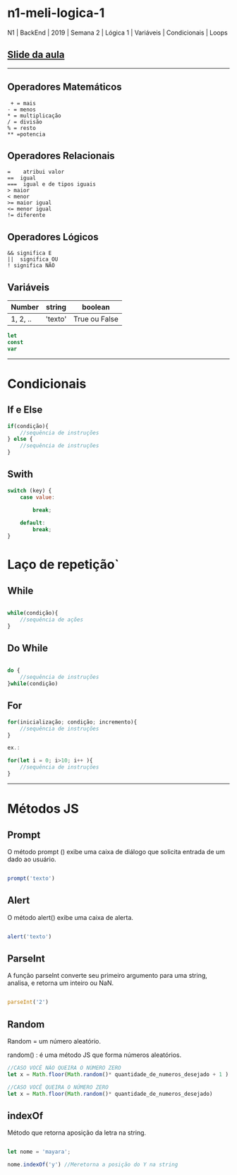 # n1-meli-logica-1
N1 | BackEnd | 2019 | Semana 2 | Lógica 1 | Variáveis | Condicionais | Loops

##  [Slide da aula](https://docs.google.com/presentation/d/1uFxblStj9zhe_CNppsVr9RsBB4nf_8_5VG6Gd8qJ6CI/edit?usp=sharing)
****

## Operadores Matemáticos

 ```
  + = mais
 - = menos
 * = multiplicação
 / = divisão
 % = resto
 ** =potencia  
 ``` 

 ## Operadores Relacionais

 ```
 =    atribui valor
 ==  igual 
 ===  igual e de tipos iguais
 > maior
 < menor
 >= maior igual
 <= menor igual
 != diferente
 ``` 

 ## Operadores Lógicos

 ```
 && significa E
 ||  significa OU
 ! significa NÃO
 ```

 ## Variáveis

|Number     |   string          |   boolean                |
|------------|------------ |---------------------|
|  1, 2, ..      | 'texto'        |  True ou False       |

 ```js
let 
const
var
 ```
***
 # Condicionais

## If e Else
```js
if(condição){
    //sequência de instruções
} else {
    //sequência de instruções
}
```

## Swith 

```js
switch (key) {
    case value:
        
        break;

    default:
        break;
}
```

# Laço de repetição`


## While
```js

while(condição){
    //sequência de ações
}

```

## Do While

```js

do {
    //sequência de instruções
}while(condição)

```

## For
```js
for(inicialização; condição; incremento){
    //sequência de instruções    
}

ex.: 

for(let i = 0; i>10; i++ ){
    //sequência de instruções    
}
```
****
# Métodos JS

## Prompt

O método prompt () exibe uma caixa de diálogo que solicita entrada de um dado ao
usuário.


```js

prompt('texto')

```

## Alert

O método alert() exibe uma caixa de alerta.



```js

alert('texto')

```

## ParseInt

A função parseInt converte seu primeiro argumento para uma string, analisa, e
retorna um inteiro ou NaN.

```js

parseInt('2')

```

## Random

Random = um número aleatório.

random() : é uma método JS que forma números aleatórios.

```js
//CASO VOCÊ NÃO QUEIRA O NÚMERO ZERO
let x = Math.floor(Math.random()* quantidade_de_numeros_desejado + 1 )

//CASO VOCÊ QUEIRA O NÚMERO ZERO
let x = Math.floor(Math.random()* quantidade_de_numeros_desejado)
```

## indexOf

Método que retorna aposição da letra na string.

```js

let nome = 'mayara';

nome.indexOf('y') //Meretorna a posição do Y na string

```